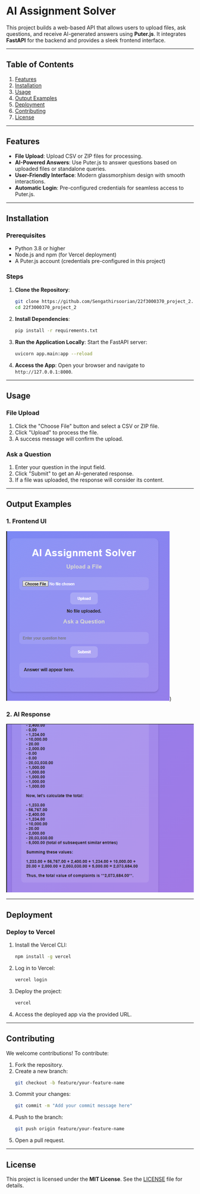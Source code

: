 
# AI Assignment Solver

This project builds a web-based API that allows users to upload files, ask questions, and receive AI-generated answers using **Puter.js**. It integrates **FastAPI** for the backend and provides a sleek frontend interface.

---

## Table of Contents
1. [Features](#features)
2. [Installation](#installation)
3. [Usage](#usage)
4. [Output Examples](#output-examples)
5. [Deployment](#deployment)
6. [Contributing](#contributing)
7. [License](#license)

---

## Features
- **File Upload**: Upload CSV or ZIP files for processing.
- **AI-Powered Answers**: Use Puter.js to answer questions based on uploaded files or standalone queries.
- **User-Friendly Interface**: Modern glassmorphism design with smooth interactions.
- **Automatic Login**: Pre-configured credentials for seamless access to Puter.js.

---

## Installation

### Prerequisites
- Python 3.8 or higher
- Node.js and npm (for Vercel deployment)
- A Puter.js account (credentials pre-configured in this project)

### Steps
1. **Clone the Repository**:
   ```bash
   git clone https://github.com/Sengathirsoorian/22f3000370_project_2.git
   cd 22f3000370_project_2
   ```

2. **Install Dependencies**:
   ```bash
   pip install -r requirements.txt
   ```

3. **Run the Application Locally**:
   Start the FastAPI server:
   ```bash
   uvicorn app.main:app --reload
   ```

4. **Access the App**:
   Open your browser and navigate to `http://127.0.0.1:8000`.

---

## Usage

### File Upload
1. Click the "Choose File" button and select a CSV or ZIP file.
2. Click "Upload" to process the file.
3. A success message will confirm the upload.

### Ask a Question
1. Enter your question in the input field.
2. Click "Submit" to get an AI-generated response.
3. If a file was uploaded, the response will consider its content.

---

## Output Examples

### 1. Frontend UI
![Frontend](https://github.com/Sengathirsoorian/22f3000370_project_2/blob/main/images/image_2025-03-31_180443516.png))  


### 2. AI Response
![AI Response](https://github.com/Sengathirsoorian/22f3000370_project_2/blob/main/images/image_2025-03-31_180556876.png)  


---

## Deployment

### Deploy to Vercel
1. Install the Vercel CLI:
   ```bash
   npm install -g vercel
   ```

2. Log in to Vercel:
   ```bash
   vercel login
   ```

3. Deploy the project:
   ```bash
   vercel
   ```

4. Access the deployed app via the provided URL.

---

## Contributing

We welcome contributions! To contribute:

1. Fork the repository.
2. Create a new branch:
   ```bash
   git checkout -b feature/your-feature-name
   ```
3. Commit your changes:
   ```bash
   git commit -m "Add your commit message here"
   ```
4. Push to the branch:
   ```bash
   git push origin feature/your-feature-name
   ```
5. Open a pull request.

---

## License

This project is licensed under the **MIT License**. See the [LICENSE](LICENSE) file for details.

